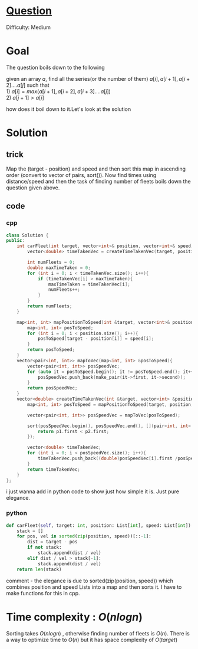# [Question](https://leetcode.com/problems/car-fleet/)
Difficulty: Medium
# Goal
The question boils down to the following  

given an array $a$, find all the series(or the number of them) $a[i], a[i+1], a[i+2].... a[j]$ such that  
$1)$ $a[i] = max( a[i+1], a[i+2], a[i+3].... a[j])$    
$2)$ $a[j+1] > a[i]$

how does it boil down to it.Let's look at the solution

# Solution
## trick
Map the (target - position) and speed and then sort this map in ascending order (convert to vector of pairs, sort()). Now find times using distance/speed and then the task of finding number of fleets boils down the question given above.
##

## code
### cpp
```cpp
class Solution {
public:
    int carFleet(int target, vector<int>& position, vector<int>& speed) {
        vector<double> timeTakenVec = createTimeTakenVec(target, position, speed); //data manipulation

        int numFleets = 0;
        double maxTimeTaken = 0;
        for (int i = 0; i < timeTakenVec.size(); i++){
            if (timeTakenVec[i] > maxTimeTaken){
                maxTimeTaken = timeTakenVec[i];
                numFleets++;
            }
        }
        return numFleets;
    }

    map<int, int> mapPositionToSpeed(int &target, vector<int>& position, vector<int>& speed){
        map<int, int> posToSpeed;
        for (int i = 0; i < position.size(); i++){
            posToSpeed[target - position[i]] = speed[i];
        }
        return posToSpeed;
    }
    vector<pair<int, int>> mapToVec(map<int, int> &posToSpeed){
        vector<pair<int, int>> posSpeedVec;
        for (auto it = posToSpeed.begin(); it != posToSpeed.end(); it++){
            posSpeedVec.push_back(make_pair(it->first, it->second));
        }
        return posSpeedVec;
    }
    vector<double> createTimeTakenVec(int &target, vector<int> &position, vector<int> &speed){
        map<int, int> posToSpeed = mapPositionToSpeed(target, position, speed);

        vector<pair<int, int>> posSpeedVec = mapToVec(posToSpeed);

        sort(posSpeedVec.begin(), posSpeedVec.end(), [](pair<int, int> &p1, pair<int, int> &p2){
            return p1.first < p2.first;
        });

        vector<double> timeTakenVec;
        for (int i = 0; i < posSpeedVec.size(); i++){
            timeTakenVec.push_back((double)posSpeedVec[i].first /posSpeedVec[i].second);
        }
        return timeTakenVec;
    }
};
```
i just wanna add in python code to show just how simple it is. Just pure elegance.
### python
```python
def carFleet(self, target: int, position: List[int], speed: List[int]) -> int:
    stack = []
    for pos, vel in sorted(zip(position, speed))[::-1]:
        dist = target - pos
        if not stack:
            stack.append(dist / vel)
        elif dist / vel > stack[-1]:
            stack.append(dist / vel)
    return len(stack)
```
comment - the elegance is due to sorted(zip(position, speed)) which combines position and speed Lists into a map and then sorts it. I have to make functions for this in cpp.

# Time complexity : $O(nlogn)$
Sorting takes $O(nlogn)$ , otherwise finding number of fleets is $O(n)$. There is a way to optimize time to $O(n)$ but it has space complexity of $O(target)$

